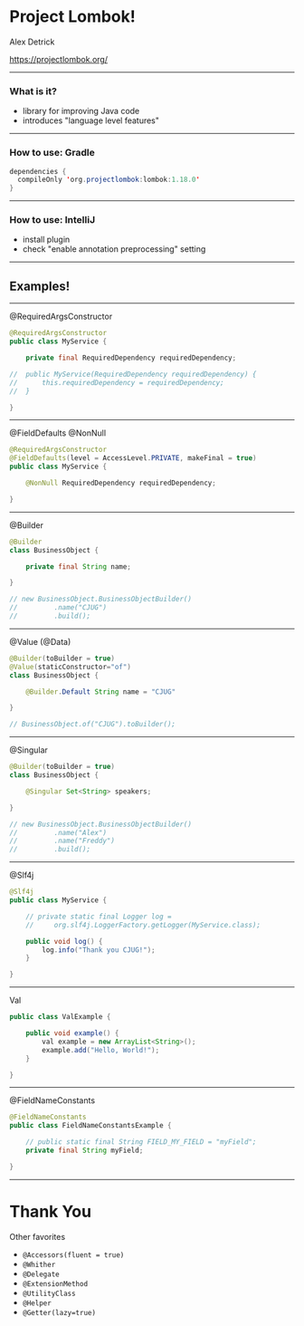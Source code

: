 # Project Lombok!

Alex Detrick

https://projectlombok.org/

--- 

### What is it?

- library for improving Java code
- introduces "language level features"

---

### How to use: Gradle

```java
dependencies {
  compileOnly 'org.projectlombok:lombok:1.18.0'
}
```

---

### How to use: IntelliJ

- install plugin
- check "enable annotation preprocessing" setting

---

## Examples!

---

@RequiredArgsConstructor

```java
@RequiredArgsConstructor
public class MyService {

    private final RequiredDependency requiredDependency;

//  public MyService(RequiredDependency requiredDependency) {
//      this.requiredDependency = requiredDependency;
//  }

}
```

---

@FieldDefaults
@NonNull

```java
@RequiredArgsConstructor
@FieldDefaults(level = AccessLevel.PRIVATE, makeFinal = true)
public class MyService {

    @NonNull RequiredDependency requiredDependency;

}
```

---

@Builder

```java
@Builder
class BusinessObject {

    private final String name;

}

// new BusinessObject.BusinessObjectBuilder()
//         .name("CJUG")
//         .build();
```

---

@Value (@Data)

```java
@Builder(toBuilder = true)
@Value(staticConstructor="of")
class BusinessObject {

    @Builder.Default String name = "CJUG"

}

// BusinessObject.of("CJUG").toBuilder();
```

---

@Singular

```java
@Builder(toBuilder = true)
class BusinessObject {

    @Singular Set<String> speakers;

}

// new BusinessObject.BusinessObjectBuilder()
//         .name("Alex")
//         .name("Freddy")
//         .build();
```

---

@Slf4j

```java
@Slf4j
public class MyService {

    // private static final Logger log =
    //     org.slf4j.LoggerFactory.getLogger(MyService.class);

    public void log() {
        log.info("Thank you CJUG!");
    }

}
```

---

Val

```java
public class ValExample {

    public void example() {
        val example = new ArrayList<String>();
        example.add("Hello, World!");
    }

}
```

---

@FieldNameConstants

```java
@FieldNameConstants
public class FieldNameConstantsExample {

    // public static final String FIELD_MY_FIELD = "myField";
    private final String myField;

}
```

---

# Thank You

Other favorites
- `@Accessors(fluent = true)`
- `@Whither`
- `@Delegate`
- `@ExtensionMethod`
- `@UtilityClass`
- `@Helper`
- `@Getter(lazy=true)`
